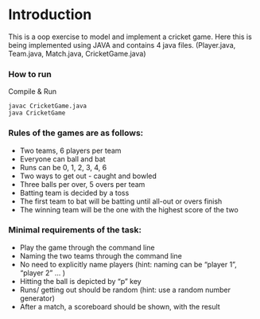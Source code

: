 # Introduction

This is a oop exercise to model and implement a cricket game.
Here this is being implemented using JAVA and contains 4 java files.
(Player.java, Team.java, Match.java, CricketGame.java)

### How to run

  Compile & Run
  
    javac CricketGame.java
    java CricketGame
   
  
### Rules of the games are as follows:
  - Two teams, 6 players per team
  - Everyone can ball and bat
  - Runs can be 0, 1, 2, 3, 4, 6
  - Two ways to get out - caught and bowled
  - Three balls per over, 5 overs per team
  - Batting team is decided by a toss
  - The first team to bat will be batting until all-out or overs finish
  - The winning team will be the one with the highest score of the two

### Minimal requirements of the task:
  - Play the game through the command line
  - Naming the two teams through the command line
  - No need to explicitly name players (hint: naming can be “player 1”, “player 2” ... )
  - Hitting the ball is depicted by “p” key 
  - Runs/ getting out should be random (hint: use a random number generator)
  - After a match, a scoreboard should be shown, with the result 

